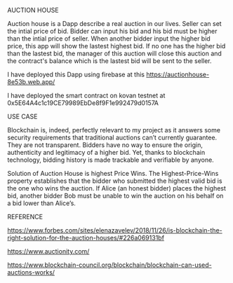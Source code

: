 

AUCTION HOUSE

Auction house is a Dapp describe a real auction in our lives. Seller can set the intial price of bid. Bidder can input his bid and his bid must be higher than the intial price of seller. When another bidder input the higher bid price, this app will show the lastest highest bid. If no one has the higher bid than the lastest bid, the manager of this auction will close this auction and the contract's balance which is the lastest bid will be sent to the seller.

I have deployed this Dapp using firebase at this https://auctionhouse-8e53b.web.app/

I have deployed the smart contract on kovan testnet at 0x5E64A4c1c19CE79989EbDe8f9F1e992479d0157A

USE CASE

Blockchain is, indeed, perfectly relevant to my project as it answers some security requirements that traditional auctions can’t currently guarantee. They are not transparent. Bidders have no way to ensure the origin, authenticity and legitimacy of a higher bid. Yet, thanks to blockchain technology, bidding history is made trackable and verifiable by anyone.

Solution of Auction House is highest Price Wins. The Highest-Price-Wins property establishes that the bidder who submitted the highest valid bid is the one who wins the auction. If Alice (an honest bidder) places the highest bid, another bidder Bob must be unable to win the auction on his behalf on a bid lower than Alice’s.

REFERENCE

https://www.forbes.com/sites/elenazavelev/2018/11/26/is-blockchain-the-right-solution-for-the-auction-houses/#226a069131bf

https://www.auctionity.com/

https://www.blockchain-council.org/blockchain/blockchain-can-used-auctions-works/
